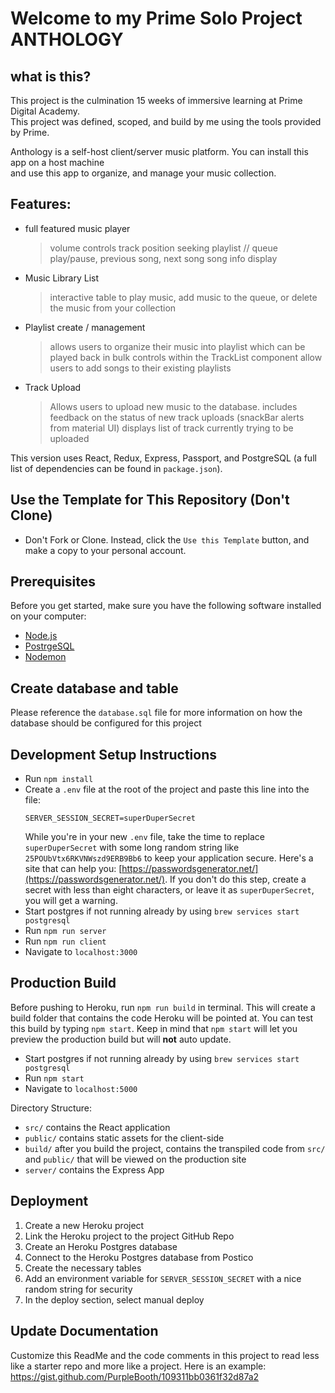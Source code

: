 # Welcome to my Prime Solo Project ANTHOLOGY

## what is this?
  This project is the culmination 15 weeks of immersive learning at Prime Digital Academy.   
  This project was defined, scoped, and build by me using the tools provided by Prime.   

  Anthology is a self-host client/server music platform. You can install this app on a host machine  
  and use this app to organize, and manage your music collection. 

## Features:
  * full featured music player
    > volume controls
    > track position seeking
    > playlist // queue 
    > play/pause, previous song, next song
    > song info display   
  

  * Music Library List
    > interactive table to play music, add music to the queue, or delete the music from your collection
  
  * Playlist create / management
    > allows users to organize their music into playlist which can be played back in bulk
    > controls within the TrackList component allow users to add songs to their existing playlists

  * Track Upload
    > Allows users to upload new music to the database. 
    > includes feedback on the status of new track uploads (snackBar alerts from material UI)
    > displays list of track currently trying to be uploaded



This version uses React, Redux, Express, Passport, and PostgreSQL (a full list of dependencies can be found in `package.json`).

## Use the Template for This Repository (Don't Clone) 

- Don't Fork or Clone. Instead, click the `Use this Template` button, and make a copy to your personal account.


## Prerequisites

Before you get started, make sure you have the following software installed on your computer:

- [Node.js](https://nodejs.org/en/)
- [PostrgeSQL](https://www.postgresql.org/)
- [Nodemon](https://nodemon.io/)

## Create database and table

Please reference the `database.sql` file for more information on how the database should be configured for this project

## Development Setup Instructions

- Run `npm install`
- Create a `.env` file at the root of the project and paste this line into the file:
  ```
  SERVER_SESSION_SECRET=superDuperSecret
  ```
  While you're in your new `.env` file, take the time to replace `superDuperSecret` with some long random string like `25POUbVtx6RKVNWszd9ERB9Bb6` to keep your application secure. Here's a site that can help you: [https://passwordsgenerator.net/](https://passwordsgenerator.net/). If you don't do this step, create a secret with less than eight characters, or leave it as `superDuperSecret`, you will get a warning.
- Start postgres if not running already by using `brew services start postgresql`
- Run `npm run server`
- Run `npm run client`
- Navigate to `localhost:3000`

## Production Build

Before pushing to Heroku, run `npm run build` in terminal. This will create a build folder that contains the code Heroku will be pointed at. You can test this build by typing `npm start`. Keep in mind that `npm start` will let you preview the production build but will **not** auto update.

- Start postgres if not running already by using `brew services start postgresql`
- Run `npm start`
- Navigate to `localhost:5000`

Directory Structure:

- `src/` contains the React application
- `public/` contains static assets for the client-side
- `build/` after you build the project, contains the transpiled code from `src/` and `public/` that will be viewed on the production site
- `server/` contains the Express App


## Deployment

1. Create a new Heroku project
1. Link the Heroku project to the project GitHub Repo
1. Create an Heroku Postgres database
1. Connect to the Heroku Postgres database from Postico
1. Create the necessary tables
1. Add an environment variable for `SERVER_SESSION_SECRET` with a nice random string for security
1. In the deploy section, select manual deploy

## Update Documentation

Customize this ReadMe and the code comments in this project to read less like a starter repo and more like a project. Here is an example: https://gist.github.com/PurpleBooth/109311bb0361f32d87a2
